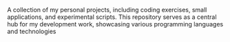 A collection of my personal projects, including coding exercises, small applications, and experimental scripts. This repository serves as a central hub for my development work, showcasing various programming languages and technologies
